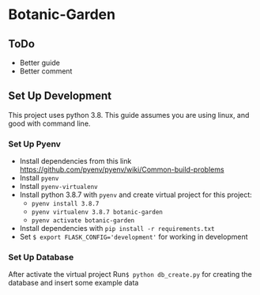 # Botanic-Garden

## ToDo
- Better guide
- Better comment

## Set Up Development
This project uses python 3.8.
This guide assumes you are using linux, and good with command line.

### Set Up Pyenv
- Install dependencies from this link https://github.com/pyenv/pyenv/wiki/Common-build-problems
- Install `pyenv`
- Install `pyenv-virtualenv`
- Install python 3.8.7 with `pyenv` and create virtual project for this project:
    - `pyenv install 3.8.7`
    - `pyenv virtualenv 3.8.7 botanic-garden`
    - `pyenv activate botanic-garden`
- Install dependencies with `pip install -r requirements.txt`
- Set `$ export FLASK_CONFIG='development'` for working in development


### Set Up Database
After activate the virtual project
Run`$ python db_create.py` for creating the database and insert some example data
